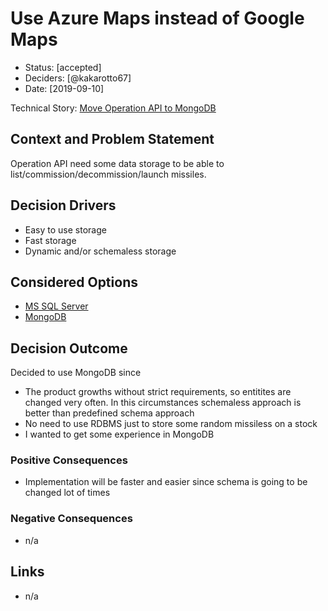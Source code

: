 # Use Azure Maps instead of Google Maps

* Status: [accepted]
* Deciders: [@kakarotto67]
* Date: [2019-09-10]

Technical Story: [Move Operation API to MongoDB](https://github.com/kakarotto67/mlmc/issues/2)

## Context and Problem Statement

Operation API need some data storage to be able to list/commission/decommission/launch missiles.

## Decision Drivers

* Easy to use storage
* Fast storage
* Dynamic and/or schemaless storage

## Considered Options

* [MS SQL Server](https://www.microsoft.com/en-us/sql-server/sql-server-2019)
* [MongoDB](https://www.mongodb.com/)

## Decision Outcome

Decided to use MongoDB since

* The product growths without strict requirements, so entitites are changed very often. In this circumstances schemaless approach is better than predefined schema approach
* No need to use RDBMS just to store some random missiless on a stock
* I wanted to get some experience in MongoDB

### Positive Consequences

* Implementation will be faster and easier since schema is going to be changed lot of times

### Negative Consequences

* n/a

## Links

* n/a
